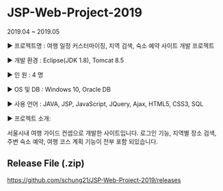 # JSP-Web-Project-2019

2019.04 ~ 2019.05

▶ 프로젝트명   : 여행 일정 커스터마이징, 지역 검색, 숙소 예약 사이트 개발 프로젝트 

▶ 개발 환경    : Eclipse(JDK 1.8), Tomcat 8.5

▶ 인    원     : 4 명

▶ OS 및 DB     : Windows 10, Oracle DB

▶ 사용 언어    : JAVA, JSP, JavaScript, JQuery, Ajax, HTML5, CSS3, SQL

▶ 프로젝트 소개: 

서울시내 여행 가이드 컨셉으로 개발한 사이트입니다. 로그인 기능, 지역별 장소 검색, 주변 숙소 예약, 여행 코스 계획 기능이 전부 포함 되있습니다.   

## Release File (.zip)

https://github.com/schung21/JSP-Web-Project-2019/releases

